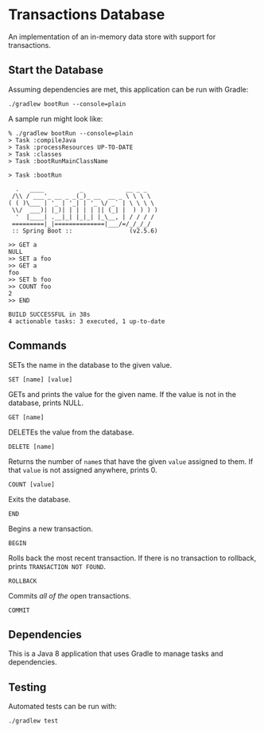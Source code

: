 # Transactions Database
An implementation of an in-memory data store with support for transactions.

## Start the Database

Assuming dependencies are met, this application can be run with Gradle:

    ./gradlew bootRun --console=plain

A sample run might look like:

```
% ./gradlew bootRun --console=plain 
> Task :compileJava
> Task :processResources UP-TO-DATE
> Task :classes
> Task :bootRunMainClassName

> Task :bootRun

  .   ____          _            __ _ _
 /\\ / ___'_ __ _ _(_)_ __  __ _ \ \ \ \
( ( )\___ | '_ | '_| | '_ \/ _` | \ \ \ \
 \\/  ___)| |_)| | | | | || (_| |  ) ) ) )
  '  |____| .__|_| |_|_| |_\__, | / / / /
 =========|_|==============|___/=/_/_/_/
 :: Spring Boot ::                (v2.5.6)

>> GET a
NULL
>> SET a foo
>> GET a
foo
>> SET b foo
>> COUNT foo
2
>> END

BUILD SUCCESSFUL in 38s
4 actionable tasks: 3 executed, 1 up-to-date

```

## Commands

SETs the name in the database to the given value.

    SET [name] [value]

GETs and prints the value for the given name. If the value is not in the database, prints NULL.

    GET [name]

DELETEs the value from the database.

    DELETE [name]

Returns the number of `name`s that have the given `value` assigned to them. If that `value` is not assigned anywhere, prints 0.

    COUNT [value]

Exits the database.

    END

Begins a new transaction.

    BEGIN

Rolls back the most recent transaction. If there is no transaction to rollback, prints `TRANSACTION NOT FOUND`.

    ROLLBACK

Commits *all of the* open transactions.

    COMMIT

## Dependencies

This is a Java 8 application that uses Gradle to manage tasks and dependencies.

## Testing

Automated tests can be run with:

    ./gradlew test
